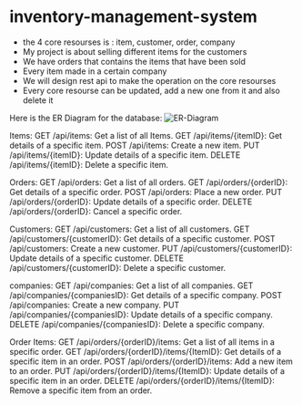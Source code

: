 # inventory-management-system
- the 4 core resourses is : item, customer, order, company
- My project is about selling different items for the customers
- We have orders that contains the items that have been sold
- Every item made in a certain company
- We will design rest api to make the operation on the core resourses
- Every core resourse can be updated, add a new one from it and also delete it

Here is the ER Diagram for the database:
![ER-Diagram](https://github.com/adham-turki/inventory-management-system/assets/140730348/98d6bc03-9671-475e-8125-a64f0ebe5c3f)


Items:
GET /api/items: Get a list of all Items.
GET /api/items/{itemID}: Get details of a specific item.
POST /api/items: Create a new item.
PUT /api/items/{itemID}: Update details of a specific item.
DELETE /api/items/{itemID}: Delete a specific item.

Orders:
GET /api/orders: Get a list of all orders.
GET /api/orders/{orderID}: Get details of a specific order.
POST /api/orders: Place a new order.
PUT /api/orders/{orderID}: Update details of a specific order.
DELETE /api/orders/{orderID}: Cancel a specific order.

Customers:
GET /api/customers: Get a list of all customers.
GET /api/customers/{customerID}: Get details of a specific customer.
POST /api/customers: Create a new customer.
PUT /api/customers/{customerID}: Update details of a specific customer.
DELETE /api/customers/{customerID}: Delete a specific customer.

companies:
GET /api/companies: Get a list of all companies.
GET /api/companies/{companiesID}: Get details of a specific company.
POST /api/companies: Create a new company.
PUT /api/companies/{companiesID}: Update details of a specific company.
DELETE /api/companies/{companiesID}: Delete a specific company.

Order Items:
GET /api/orders/{orderID}/items: Get a list of all items in a specific order.
GET /api/orders/{orderID}/items/{ItemID}: Get details of a specific item in an order.
POST /api/orders/{orderID}/items: Add a new item to an order.
PUT /api/orders/{orderID}/items/{ItemID}: Update details of a specific item in an order.
DELETE /api/orders/{orderID}/items/{ItemID}: Remove a specific item from an order.
